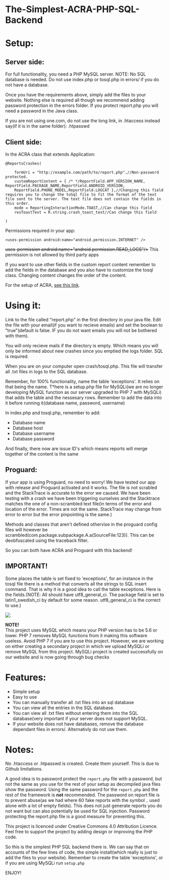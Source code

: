 ﻿# The-Simplest-ACRA-PHP-SQL-Backend

# Setup:

## Server side:

For full functionality, you need a PHP MySQL server. NOTE: No SQL database is needed. Do not use index.php or tosql.php in errors/ if you do not have a database.

Once you have the requirements above, simply add the files to your website. Nothing else is required all though we recommend adding 
password protection in the errors folder. If you protect report.php you will need a password in the Java class.

If you are not using one.com, do not use the long link, in .htaccess instead say(if it is in the same folder): .htpasswd

## Client side:

In the ACRA class that extends Application:

    @ReportsCrashes(

        formUri = "http://example.com/path/to/report.php",//Non-password protected.
        customReportContent = { /* */ReportField.APP_VERSION_NAME, ReportField.PACKAGE_NAME,ReportField.ANDROID_VERSION,
        ReportField.PHONE_MODEL,ReportField.LOGCAT },//Changing this field requires you to change the toSql file to fit the format of the text file sent to the server. The text file does not contain the fields in this order. 
        mode = ReportingInteractionMode.TOAST,//Can change this field
        resToastText = R.string.crash_toast_text//Can change this field

    )

Permissions required in your app:

    <uses-permission android:name="android.permission.INTERNET" />
    
<strike>uses-permission android:name="android.permission.READ_LOGS"/></strike> This permission is not allowed by third party apps

If you want to use other fields in the custom report content remember to add the fields in the database and you also have to customize
the tosql class. Changing content changes the order of the content. 

For the setup of ACRA, <a href="https://github.com/ACRA/acra/wiki/BasicSetup">see this link</a>.


# Using it:

Link to the file called "report.php" in the first directory in your java file.
Edit the file with your email(if you want to recieve emails) and set the boolean to "true"(default is false. IF you do not want emails you will not be bothered with them).

You will only recieve mails if the directory is empty. Which means you will only be informed about new crashes since you emptied the logs folder.
SQL is required.

When you are on your computer open crash/tosql.php. This file will transfer all .txt files in logs to the SQL database.

Remember, for 100% functionality, name the table 'exceptions'. It relies on that being the name. T*here is a setup.php file for MySQLi(we are no longer developing MySQL function as our server upgraded to PHP 7 with MySQLi) that adds the table and the nessesary rows. Remember to add the data into it before running it(database name, password, username)


In index.php and tosql.php, remember to add:
* Database name
* Database host
* Database username
* Database password
 
And finally, there now are issue ID's which means reports will merge together of the content is the same

## Proguard:

If your app is using Proguard, no need to worry! We have tested our app with release and Proguard activated and it works. The file is not 
scrabled and the StackTrace is accurate to the error we caused. We have been testing with a crash we have been triggering ourselves and 
the Stacktrace matches the one of a non-scrambled text file(in terms of the error and location of the error. Times are not the same. 
StackTrace may change from error to error but the error pinpointing is the same.)

Methods and classes that aren't defined othervise in the proguard config files will however be scrambled(com.package.subpackage.A.a(SourceFile:123)). This can be deobfuscated using the traceback filter.

So you can both have ACRA and Proguard with this backend!


## IMPORTANT!

Some places the table is set fixed to 'exceptions', for an instance in the tosql file there is a method that converts all the strings to 
SQL insert command. That is why it is a good idea to call the table exceptions. Here is the fields.(NOTE: All should have utf8_general_ci.
The package field is set to latin1_swedish_ci by default for some reason. utf8_general_ci is the correct to use.)

<img src="http://gamers-cave-world.com/publicimg/tables.png"></img>


**NOTE!**
<br>This project uses MySQL which means your PHP version has to be 5.6 or lower. PHP 7 removes MySQL functions from it making this 
software useless. Avoid PHP 7 if you are to use this project. However, we are working on either creating a secondary project in which we 
upload MySQLi or remove MySQL from this project. MySQLi project is created successfully on our website and is now going through bug checks


# Features:

* Simple setup
* Easy to use
* You can manually transfer all .txt files into an sql database
* You can view all the entries in the SQL database.
* You can view all .txt files without entering them into the SQL database(very important if your server does not support MySQL.
* If your website does not have databases, remove the database dependant files in errors/. Alternativly do not use them.


# Notes:

No .htaccess or .htpasswd is created. Create them yourself. This is due to Github limitations.

A good idea is to password protect the `report.php` file with a password, but not the same as you use for the rest of your setup as 
decompiled java files show the password. Using the same password for the `report.php` and the rest of the framework is **not** 
recommended. The password on report file is to prevent abuse(as we had where 60 fake reports with the symbol `,` used alone with a lot 
of empty fields). This does not just generate reports you do not want but can also potentially be used for SQL injection. Password 
protecting the report.php file is a good measure for preventing this.


This project is licenced under Creative Commons 4.0 Attribution Licence.
Feel free to support the project by adding design or improving the PHP code. 

So this is the simplest PHP SQL backend there is. We can say that on accounts of the few lines of code, the simple install(which really 
is just to add the files to your website). Remember to create the table 'exceptions', or if you are using MySQLi run `setup.php`


ENJOY!
